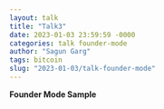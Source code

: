 ```yaml
---
layout: talk
title: "Talk3"
date: 2023-01-03 23:59:59 -0000
categories: talk founder-mode
author: "Sagun Garg"
tags: bitcoin  
slug: "2023-01-03/talk-founder-mode" 
---
```


**Founder Mode Sample**